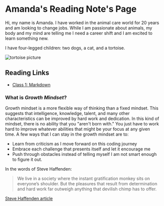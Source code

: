 # Amanda's Reading Note's Page

Hi, my name is Amanda. I have worked in the animal care world for 20 years and am looking to change jobs. While I am passionate about animals, my body and my mind are telling me I need a career shift and I am excited to learn something new. 

I have four-legged children: two dogs, a cat, and a tortoise.

![tortoise picture](https://www.thesprucepets.com/thmb/ZhoosbjJW0_47-asAJBy23wo1v8=/960x0/filters:no_upscale():max_bytes(150000):strip_icc():format(webp)/Indianstartortoise-GettyImages-158473585-590f87235f9b586470b20633.jpg)

## Reading Links

- [Class 1: Markdown]()

### What is *Growth Mindset*?

Growth mindset is a more flexible way of thinking than a fixed mindset. This suggests that intelligence, knowledge, talent, and many other characteristics can be improved by hard work and dedication. In this kind of mindset, there is no ability that you "aren't born with." You just have to work hard to improve whatever abilities that might be your focus at any given time. A few ways that I can stay in the growth mindset are to:

- Learn from criticism as I move forward on this coding journey
- Embrace each challenge that presents itself and let it encourage me
- Push through obstacles instead of telling myself I am not smart enough to figure it out.

In the words of Steve Haffenden:

> We live in a society where the instant gratification monkey sits on everyone’s shoulder. But the pleasures that result from determination and hard work far outweigh anything that devilish chimp has to offer. 

[Steve Haffenden article](https://www.atlassian.com/blog/inside-atlassian/growth-mindset)
